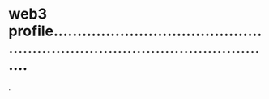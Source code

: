 # web3 profile.....................................................................................................
.

